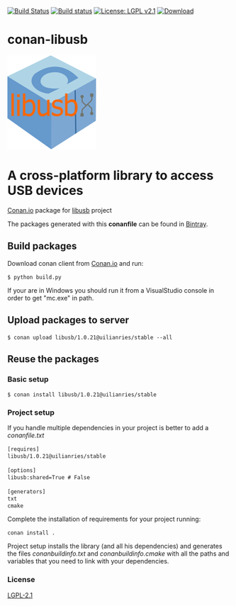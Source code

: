 [![Build Status](https://travis-ci.org/uilianries/conan-libusb.svg?branch=release/1.0.21)](https://travis-ci.org/uilianries/conan-libusb)
[![Build status](https://ci.appveyor.com/api/projects/status/jmc2vnxkb7vkpkwr/branch/release/1.0.21?svg=true)](https://ci.appveyor.com/project/uilianries/conan-libusb/branch/release/1.0.21)
[![License: LGPL v2.1](https://img.shields.io/badge/License-LGPL%20v2.1-blue.svg)](http://www.gnu.org/licenses/lgpl-2.1)
[![Download](https://api.bintray.com/packages/uilianries/conan/libusb%3Auilianries/images/download.svg) ](https://bintray.com/uilianries/conan/libusb%3Auilianries/_latestVersion)

# conan-libusb

![Conan libusb](conan_libusb.png)

# A cross-platform library to access USB devices

[Conan.io](https://conan.io) package for [libusb](http://libusb.info/) project

The packages generated with this **conanfile** can be found in [Bintray](https://bintray.com/uilianries/conan/libusb%3Auilianries).

## Build packages

Download conan client from [Conan.io](https://conan.io) and run:

    $ python build.py

If your are in Windows you should run it from a VisualStudio console in order to get "mc.exe" in path.

## Upload packages to server

    $ conan upload libusb/1.0.21@uilianries/stable --all

## Reuse the packages

### Basic setup

    $ conan install libusb/1.0.21@uilianries/stable

### Project setup

If you handle multiple dependencies in your project is better to add a *conanfile.txt*

    [requires]
    libusb/1.0.21@uilianries/stable

    [options]
    libusb:shared=True # False

    [generators]
    txt
    cmake

Complete the installation of requirements for your project running:</small></span>

    conan install .

Project setup installs the library (and all his dependencies) and generates the files *conanbuildinfo.txt* and *conanbuildinfo.cmake* with all the paths and variables that you need to link with your dependencies.

### License
[LGPL-2.1](LICENSE)
